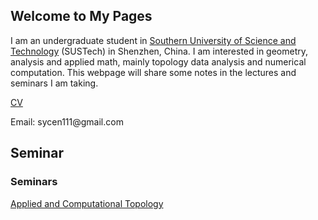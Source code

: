 ## Welcome to My Pages
I am an undergraduate student in [Southern University of Science and Technology](https://www.sustech.edu.cn/) (SUSTech) in Shenzhen, China. I am interested in geometry, analysis and applied math, mainly topology data analysis and numerical computation. This webpage will share some notes in the lectures and seminars I am taking.

 
<p>
 <a href="CV_SiyuCen.pdf" target="_blank">CV</a>
 </p>
 
 <p>
  Email: sycen111@gmail.com
 </p>
  
  ## Seminar
  
<h3><a id="T"></a>Seminars</h3>

         
   <a href="https://sustech-topology.github.io/" target="_blank">Applied and Computational Topology</a> 


